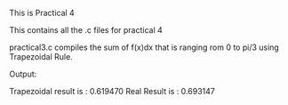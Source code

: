 This is Practical 4


This contains all the .c files for practical 4


practical3.c compiles the sum of f(x)dx that is ranging rom 0 to pi/3 using Trapezoidal Rule.


Output:

Trapezoidal result is : 0.619470
Real Result is : 0.693147
